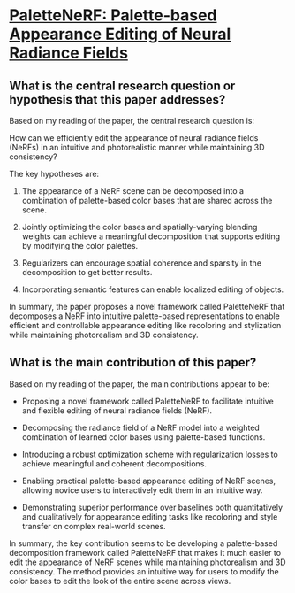 # [PaletteNeRF: Palette-based Appearance Editing of Neural Radiance Fields](https://arxiv.org/abs/2212.10699)

## What is the central research question or hypothesis that this paper addresses?

 Based on my reading of the paper, the central research question is:

How can we efficiently edit the appearance of neural radiance fields (NeRFs) in an intuitive and photorealistic manner while maintaining 3D consistency? 

The key hypotheses are:

1) The appearance of a NeRF scene can be decomposed into a combination of palette-based color bases that are shared across the scene. 

2) Jointly optimizing the color bases and spatially-varying blending weights can achieve a meaningful decomposition that supports editing by modifying the color palettes.

3) Regularizers can encourage spatial coherence and sparsity in the decomposition to get better results.

4) Incorporating semantic features can enable localized editing of objects.

In summary, the paper proposes a novel framework called PaletteNeRF that decomposes a NeRF into intuitive palette-based representations to enable efficient and controllable appearance editing like recoloring and stylization while maintaining photorealism and 3D consistency.


## What is the main contribution of this paper?

 Based on my reading of the paper, the main contributions appear to be:

- Proposing a novel framework called PaletteNeRF to facilitate intuitive and flexible editing of neural radiance fields (NeRF). 

- Decomposing the radiance field of a NeRF model into a weighted combination of learned color bases using palette-based functions.

- Introducing a robust optimization scheme with regularization losses to achieve meaningful and coherent decompositions. 

- Enabling practical palette-based appearance editing of NeRF scenes, allowing novice users to interactively edit them in an intuitive way.

- Demonstrating superior performance over baselines both quantitatively and qualitatively for appearance editing tasks like recoloring and style transfer on complex real-world scenes.

In summary, the key contribution seems to be developing a palette-based decomposition framework called PaletteNeRF that makes it much easier to edit the appearance of NeRF scenes while maintaining photorealism and 3D consistency. The method provides an intuitive way for users to modify the color bases to edit the look of the entire scene across views.
